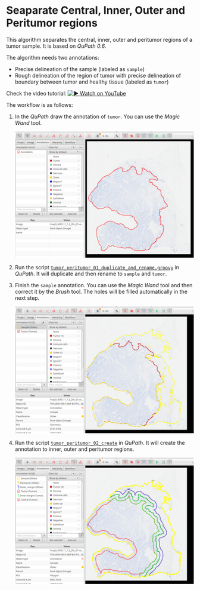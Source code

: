 # Seaparate Central, Inner, Outer and Peritumor regions

This algorithm separates the central, inner, outer and peritumor regions of a tumor sample. It is based on *QuPath 0.6*.


The algorithm needs two annotations:
- Precise delineation of the sample (labeled as `sample`)
- Rough delineation of the region of tumor with precise delineation of boundary between tumor and healthy tissue (labeled as `tumor`)

Check the video tutorial:
[![▶️ Watch on YouTube](https://img.youtube.com/vi/U68jLRkaqPs/0.jpg)](https://youtu.be/U68jLRkaqPs)

The workflow is as follows:

1) In the *QuPath* draw the annotation of `tumor`. You can use the *Magic Wand* tool. 

   ![step0](step0.png)
2) Run the script [`tumor_peritumor_01_duplicate_and_rename.groovy`](tumor_peritumor_01_duplicate_and_rename.groovy) in *QuPath*. It will duplicate and then rename to `sample` and `tumor`.

3) Finish the `sample` annotation. You can use the *Magic Wand* tool and then correct it by the *Brush* tool. The holes will be filled automatically in the next step.

   ![step3](step3.png)

4) Run the script [`tumor_peritumor_02_create`](tumor_peritumor_02_create.groovy) in *QuPath*. 
   It will create the  annotation to inner, outer and peritumor regions.

   ![final_step](final_step.png) 


